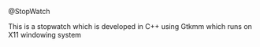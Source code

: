 @StopWatch

This is a stopwatch which is developed in C++ using Gtkmm which runs on X11 windowing system
